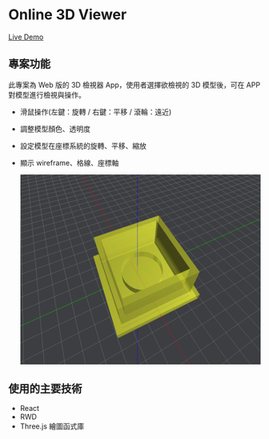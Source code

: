 # Online 3D Viewer 
[Live Demo](https://rayhcc.github.io/3d-viewer/)  

## 專案功能
此專案為 Web 版的 3D 檢視器 App，使用者選擇欲檢視的 3D 模型後，可在 APP 對模型進行檢視與操作。

- 滑鼠操作(左鍵：旋轉 / 右鍵：平移 / 滾輪：遠近)
- 調整模型顏色、透明度
- 設定模型在座標系統的旋轉、平移、縮放
- 顯示 wireframe、格線、座標軸
    
    ![demo-image](assets/demo3.PNG)

## 使用的主要技術
- React
- RWD
- Three.js 繪圖函式庫